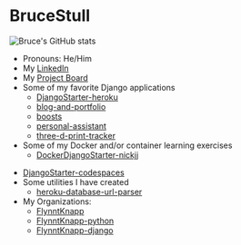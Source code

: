 # BruceStull

![Bruce's GitHub stats](https://github-readme-stats.vercel.app/api?username=brucestull&theme=vue&show_icons=true)

* Pronouns: He/Him
* My [LinkedIn](https://www.linkedin.com/in/bruce-stull/)
* My [Project Board](https://github.com/users/brucestull/projects/6/)
* Some of my favorite Django applications
  * [DjangoStarter-heroku](https://github.com/brucestull/DjangoStarter-heroku)
  * [blog-and-portfolio](https://github.com/brucestull/blog-and-portfolio)
  * [boosts](https://github.com/brucestull/boosts)
  * [personal-assistant](https://github.com/brucestull/personal-assistant)
  * [three-d-print-tracker](https://github.com/brucestull/three-d-print-tracker)
* Some of my Docker and/or container learning exercises
  * [DockerDjangoStarter-nickjj](https://github.com/brucestull/DockerDjangoStarter-nickjj)
<!--  * [DockerDjangoStarter-tdio](https://github.com/brucestull/DockerDjangoStarter-tdio) -->
  * [DjangoStarter-codespaces](https://github.com/brucestull/DjangoStarter-codespaces)
* Some utilities I have created
  * [heroku-database-url-parser](https://github.com/brucestull/heroku-database-url-parser)
* My Organizations:
  * [FlynntKnapp](https://github.com/orgs/FlynntKnapp/repositories)
  * [FlynntKnapp-python](https://github.com/orgs/FlynntKnapp-python/repositories)
  * [FlynntKnapp-django](https://github.com/orgs/FlynntKnapp-django/repositories)

<!-- * 🌱 I’m currently learning and/or reviewing: -->

<!-- ![Snake Animation - courtesy of https://blog.arnabghosh.me/add-github-dark-snake-animation-readme](https://github.com/brucestull/brucestull/blob/output/github-contribution-grid-snake.svg)
 -->
 
<!--
**brucestull/brucestull** is a ✨ _special_ ✨ repository because its `README.md` (this file) appears on your GitHub profile.

Here are some ideas to get you started:

- 🔭 I’m currently working on ...
- 👯 I’m looking to collaborate on ...
- 🤔 I’m looking for help with ...
- 💬 Ask me about ...
- 📫 How to reach me: ...
- ⚡ Fun fact: ...
-->

